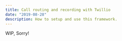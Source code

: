 ```yaml
---
title: Call routing and recording with Twillio
date: "2019-08-28"
description: How to setup and use this framework.
---
```


WIP, Sorry!
